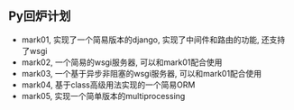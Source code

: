 ## Py回炉计划
* mark01, 实现了一个简易版本的django, 实现了中间件和路由的功能, 还支持了wsgi
* mark02, 一个简易的wsgi服务器, 可以和mark01配合使用
* mark03, 一个基于异步非阻塞的wsgi服务器, 可以和mark01配合使用
* mark04, 基于class高级用法实现的一个简易ORM
* mark05, 实现一个简单版本的multiprocessing